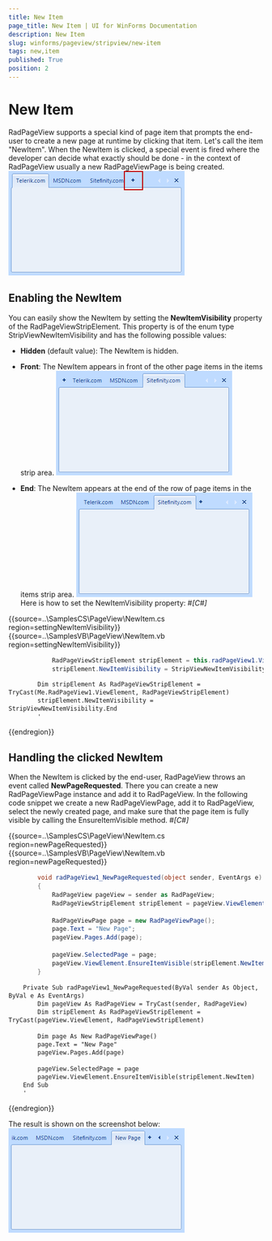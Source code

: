 ```yaml
---
title: New Item
page_title: New Item | UI for WinForms Documentation
description: New Item
slug: winforms/pageview/stripview/new-item
tags: new,item
published: True
position: 2
---
```


# New Item



RadPageView supports a special kind of page item that prompts the end-user to create a new page at runtime by clicking
        that item. Let's call the item "NewItem". When the NewItem is clicked, a special event is fired where the developer can decide
        what exactly should be done - in the context of RadPageView usually a new RadPageViewPage is being created.
       ![pageview-stripview-new-item 001](images/pageview-stripview-new-item001.png)

## Enabling the NewItem

You can easily show the NewItem by setting the __NewItemVisibility__ property of the RadPageViewStripElement.
          This property is of the enum type StripViewNewItemVisibility and has the following possible values:
        

* __Hidden__ (default value): The NewItem is hidden.
              

* __Front__: The NewItem appears in front of the other page items in the items strip area.
             ![pageview-stripview-new-item 002](images/pageview-stripview-new-item002.png)

* __End__: The NewItem appears at the end of the row of page items in the items strip area.
              ![pageview-stripview-new-item 003](images/pageview-stripview-new-item003.png)              
                Here is how to set the NewItemVisibility property:
                #_[C#]_

	



{{source=..\SamplesCS\PageView\NewItem.cs region=settingNewItemVisibility}} 
{{source=..\SamplesVB\PageView\NewItem.vb region=settingNewItemVisibility}} 

````C#
            RadPageViewStripElement stripElement = this.radPageView1.ViewElement as RadPageViewStripElement;
            stripElement.NewItemVisibility = StripViewNewItemVisibility.End;
````
````VB.NET
        Dim stripElement As RadPageViewStripElement = TryCast(Me.RadPageView1.ViewElement, RadPageViewStripElement)
        stripElement.NewItemVisibility = StripViewNewItemVisibility.End
        '
````

{{endregion}} 




## Handling the clicked NewItem

When the NewItem is clicked by the end-user, RadPageView throws an event called __NewPageRequested__.
          There you can
          create a new RadPageViewPage instance and add it to RadPageView. In the following code snippet we create a new RadPageViewPage,
          add it to RadPageView, select the newly created page, and make sure that the page item is fully visible by calling the
          EnsureItemVisible method.
        #_[C#]_

	



{{source=..\SamplesCS\PageView\NewItem.cs region=newPageRequested}} 
{{source=..\SamplesVB\PageView\NewItem.vb region=newPageRequested}} 

````C#
        void radPageView1_NewPageRequested(object sender, EventArgs e)
        {
            RadPageView pageView = sender as RadPageView;
            RadPageViewStripElement stripElement = pageView.ViewElement as RadPageViewStripElement;

            RadPageViewPage page = new RadPageViewPage();
            page.Text = "New Page";
            pageView.Pages.Add(page);

            pageView.SelectedPage = page;
            pageView.ViewElement.EnsureItemVisible(stripElement.NewItem);
        }
````
````VB.NET
    Private Sub radPageView1_NewPageRequested(ByVal sender As Object, ByVal e As EventArgs)
        Dim pageView As RadPageView = TryCast(sender, RadPageView)
        Dim stripElement As RadPageViewStripElement = TryCast(pageView.ViewElement, RadPageViewStripElement)

        Dim page As New RadPageViewPage()
        page.Text = "New Page"
        pageView.Pages.Add(page)

        pageView.SelectedPage = page
        pageView.ViewElement.EnsureItemVisible(stripElement.NewItem)
    End Sub
    '
````

{{endregion}} 




The result is shown on the screenshot below:![pageview-stripview-new-item 004](images/pageview-stripview-new-item004.png)
